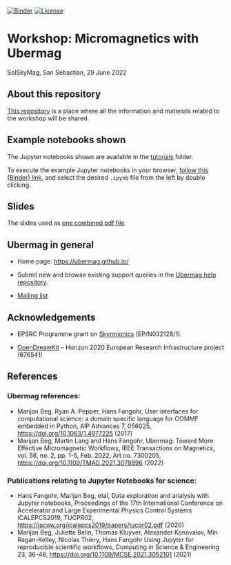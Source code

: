 [![Binder](https://mybinder.org/badge_logo.svg)](https://mybinder.org/v2/gh/ubermag/workshop/2022-06-29?urlpath=lab/tree/tutorials) [![License](https://img.shields.io/badge/License-BSD%203--Clause-blue.svg)](https://opensource.org/licenses/BSD-3-Clause) 

# Workshop: Micromagnetics with Ubermag

SolSkyMag, San Sebastian, 29 June 2022

## About this repository

[This repository](https://github.com/ubermag/workshop/tree/2022-06-29) is a place where all the information and materials related to
the workshop will be shared. 

## Example notebooks shown

The Jupyter notebooks shown are available in the [tutorials](tutorials) folder.

To execute the example Jupyter notebooks in your browser, [follow this (Binder) link](https://mybinder.org/v2/gh/ubermag/workshop/2022-06-29?urlpath=lab/tree/tutorials), and select the desired `.ipynb` file from the left by double clicking.

## Slides

The slides used as [one combined pdf file](slides/introduction-and-closing.pdf).

## Ubermag in general

- Home page: https://ubermag.github.io/

- Submit new and browse existing support queries 
  in the [Ubermag help repository](https://github.com/ubermag/help).

- [Mailing list](https://listserv.gwdg.de/mailman/listinfo/ubermag-users)

## Acknowledgements

- EPSRC Programme grant on [Skyrmionics](http://www.skyrmions.ac.uk)
  (EP/N032128/1).
  
- [OpenDreamKit](http://opendreamkit.org/) – Horizon 2020 European Research
  Infrastructure project (676541)

## References 

### Ubermag references:

- Marijan Beg, Ryan A. Pepper, Hans Fangohr, User interfaces for computational science: a domain specific language for OOMMF embedded in Python, AIP Advances 7, 056025, https://doi.org/10.1063/1.4977225  (2017)
- Marijan Beg, Martin Lang and Hans Fangohr, Ubermag: Toward More Effective Micromagnetic Workflows, IEEE Transactions on Magnetics, vol. 58, no. 2, pp. 1-5, Feb.  2022, Art no. 7300205, https://doi.org/10.1109/TMAG.2021.3078896  (2022)

### Publications relating to Jupyter Notebooks for science:

- Hans Fangohr, Marijan Beg, etal, Data exploration and analysis with Jupyter notebooks, Proceedings of the 17th International Conference on Accelerator and Large Experimental Physics Control Systems ICALEPCS2019, TUCPR02, https://jacow.org/icalepcs2019/papers/tucpr02.pdf  (2020)
- Marijan Beg, Juliette Belin, Thomas Kluyver, Alexander Konovalov, Min Ragan-Kelley, Nicolas Thiery, Hans Fangohr Using Jupyter for reproducible scientific workflows, Computing in Science & Engineering 23, 36-46, https://doi.org/10.1109/MCSE.2021.3052101  (2021)


<!--

### This webpage 

- https://github.com/ubermag/workshop/blob/2022-06-29/README.md
- https://tinyurl.com/solskymag22-ubermag

- <img src="media/solskymag22-ubermag-400.png" width="100">

-->


